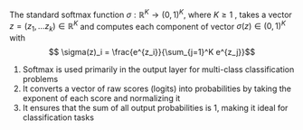The standard softmax function $\sigma: \mathbb{R}^K \to (0,1)^K$, where $K \geq 1$ , takes a vector $z = (z_1, \dots z_k) ∈ \mathbb{R}^K$  and computes each component of vector $\sigma(z) ∈ (0,1)^K$ with 
$$ \sigma(z)_i = \frac{e^{z_i}}{\sum_{j=1}^K e^{z_j}}$$
1. Softmax is used primarily in the output layer for multi-class classification problems
2. It converts a vector of raw scores (logits) into probabilities by taking the exponent of each score and normalizing it
3. It ensures that the sum of all output probabilities is 1, making it ideal for classification tasks